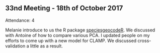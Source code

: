 33nd Meeting - 18th of October 2017
----
Attendance: 4

Melanie introduce to us the R package [speciesgeocodeR](https://github.com/azizka/speciesgeocodeR).
We discussed with Antoine of how to compare various PCA.
I updated people on my efforts to come up with a new model for CLAMP. We discussed cross-validation a little as a result.
